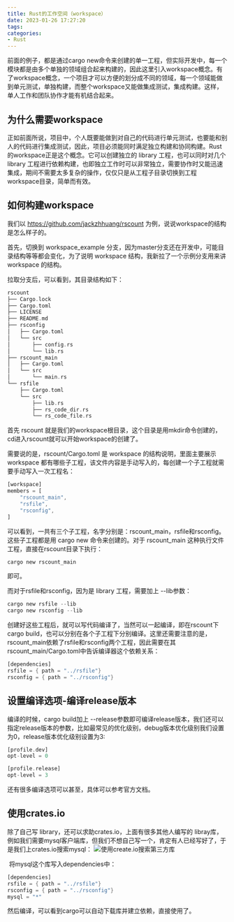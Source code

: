 ```yaml
---
title: Rust的工作空间（workspace）
date: 2023-01-26 17:27:20
tags:
categories:
- Rust
---
```


前面的例子，都是通过cargo new命令来创建的单一工程，但实际开发中，每一个模块都是由多个单独的领域组合起来构建的，因此这里引入workspace概念。有了workspace概念，一个项目才可以方便的划分成不同的领域，每一个领域能做到单元测试，单独构建，而整个workspace又能做集成测试，集成构建。这样，单人工作和团队协作才能有机结合起来。

<!--more-->

## 为什么需要workspace

正如前面所说，项目中，个人既要能做到对自己的代码进行单元测试，也要能和别人的代码进行集成测试，因此，项目必须能同时满足独立构建和协同构建。Rust 的workspace正是这个概念。它可以创建独立的 library 工程，也可以同时对几个 library 工程进行依赖构建，也即独立工作时可以非常独立，需要协作时又能迅速集成，期间不需要太多复杂的操作，仅仅只是从工程子目录切换到工程workspace目录，简单而有效。



## 如何构建workspace

我们以 https://github.com/jackzhhuang/rscount 为例，说说workspace的结构是怎么样子的。

首先，切换到 workspace_example 分支，因为master分支还在开发中，可能目录结构等等都会变化，为了说明 workspace 结构，我新拉了一个示例分支用来讲 workspace 的结构。

拉取分支后，可以看到，其目录结构如下：

```rust
rscount
├── Cargo.lock
├── Cargo.toml
├── LICENSE
├── README.md
├── rsconfig
│   ├── Cargo.toml
│   └── src
│       ├── config.rs
│       └── lib.rs
├── rscount_main
│   ├── Cargo.toml
│   └── src
│       └── main.rs
└── rsfile
    ├── Cargo.toml
    └── src
        ├── lib.rs
        ├── rs_code_dir.rs
        └── rs_code_file.rs
```

首先 rscount 就是我们的workspace根目录，这个目录是用mkdir命令创建的，cd进入rscount就可以开始workspace的创建了。

需要说的是，rscount/Cargo.toml 是 workspace 的结构说明，里面主要展示 workspace 都有哪些子工程，该文件内容是手动写入的，每创建一个子工程就需要手动写入一次工程名：

```rust
[workspace]
members = [
    "rscount_main",
    "rsfile",
    "rsconfig",
]
```

可以看到，一共有三个子工程，名字分别是：rscount_main，rsfile和rsconfig。这些子工程都是用 cargo new 命令来创建的。对于 rscount_main 这种执行文件工程，直接在rscount目录下执行：

```rust
cargo new rscount_main
```

即可。

而对于rsfile和rsconfig，因为是 library 工程，需要加上 --lib参数：

```rust
cargo new rsfile --lib
cargo new rsconfig --lib
```

创建好这些工程后，就可以写代码编译了，当然可以一起编译，即在rscount下cargo build，也可以分别在各个子工程下分别编译。这里还需要注意的是，rscount_main依赖了rsfile和rsconfig两个工程，因此需要在其rscount_main/Cargo.toml中告诉编译器这个依赖关系：

```rust
[dependencies]
rsfile = { path = "../rsfile"}
rsconfig = { path = "../rsconfig"}
```



## 设置编译选项-编译release版本

编译的时候，cargo build加上 --release参数即可编译release版本，我们还可以指定release版本的参数，比如最常见的优化级别，debug版本优化级别我们设置为0，release版本优化级别设置为3:

```rust
[profile.dev]
opt-level = 0

[profile.release]
opt-level = 3
```

还有很多编译选项可以甚至，具体可以参考官方文档。



## 使用crates.io

除了自己写 library，还可以求助crates.io，上面有很多其他人编写的 libray库，例如我们需要mysql客户端库，但我们不想自己写一个，肯定有人已经写好了，于是我们上crates.io搜索mysql： ![使用create.io搜索第三方库](https://www.jackhuang.cc/images/WX20230127-101853@2x.png)

​	将mysql这个库写入dependencies中：

```rust
[dependencies]
rsfile = { path = "../rsfile"}
rsconfig = { path = "../rsconfig"}
mysql = "*"
```

然后编译，可以看到cargo可以自动下载库并建立依赖，直接使用了。

